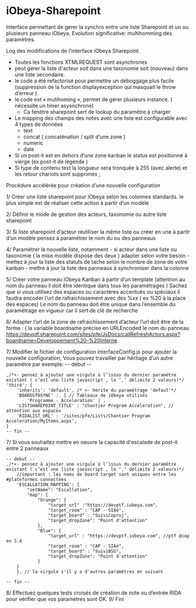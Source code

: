 # iObeya-Sharepoint

Interface permettant de gerer la synchro entre une liste Sharepoint et un ou plusieurs panneau iObeya.
Evolution significative: multihomming des paramètres.

Log des modifications de l’interface iObeya Sharepoint

- Toutes les fonctions XTMLREQUEST sont asynchrones
- peut gérer la liste d'acteur soit dans une taxonomie soit (nouveau) dans une liste secondaire.
- le code a été refactorisé pour permettre un déboggage plus facile (suppression de la function displayexception qui masquait le throw d’erreur )
- le code est « mutihoming », permet de gérer plusieurs instance.  ( nécessite un timer asysnchrone)
    - Ca fenêtre sharepoint sert de lookup du paramètre à charger
- Le mapping des champs des notes avec une liste est configurable avec 4 types de données
	- text
	- concat ( concaténation / split d’une zone )
	- numeric
	- date
- Si un post-it est en dehors d’une zone kanban le status est positionné à vierge (ex post-it de légende )
- Si  type de contenu text la longueur sera tronquée à 255 (avec alerte) et les retour chariots sont supprimés ;


Procédure accélérée pour création d’une nouvelle configuration

1/ Créer une liste sharepoint pour iObeya selon les colonnes standards.
	le plus simple est de réaliser cette action à partir d’un modèle

2/ Définir le mode de gestion des acteurs, taxonomie ou autre liste sharepoint

3/ Si liste sharepoint d’acteur réutiliser la même liste ou créer en une à partir d’un modèle
	pensez à paramétrer le nom du ou des panneaux

4/ Paramétrer la nouvelle liste, notamment
	- si acteur dans une liste ou taxonomie ( la mise modèle dispose des deux ) adapter selon votre besoin
	- mettez à jour la liste des statuts de tache selon le nombre de zone de votre kanban
	- mettre à jour la liste des panneaux à synchroniser dans la colonne

5/ Créer votre panneau iObeya Kanban à partir d’un template (attention au nom du panneau il doit être identique dans tous les paramétrages )
	Sachez que si vous utilisez des espaces ou caractères accentués ou spéciaux
	il faudra encoder l’url de rafraichissement avec des %xx ( ex %20 à la place des espaces)
	Le nom du panneau doit être unique dans l’ensemble du paramétrage en vigueur car il sert de clé de recherche

6/ Adapter l’url de la zone de rafraichissement d’acteur
	l’url doit être de la forme : ( la variable boardname précise en URLEncoded le nom du panneau
		https://devptf.sharepoint.com/sites/pfe/JsDocs/callRefreshActors.aspx?boardname=Developpement%20-%20Interne

7/ Modifier le fichier de configuration interfaceConfig.js pour ajouter la nouvelle configuration, 
	Vous pouvez travailler par héritage d’un autre paramètre par exemple: 
	-- debut --

	,/*<- pensez à ajouter une virgule à l’issus du dernier paramètre existant ( c’est une liste javascript , le ‘,’ délimite 2 valeurs)*/
	'third': {
		'inherits': 'default', /* <- hérite du paramétrage 'defaut'*/
		'BOARDSTOSYNC' :  [ // Tableaux de iObeya utilisés
			'Programme - Acceleration' ] , 
		'LISTSHAREPOINT_TITLE' : "Chantier Program Acceleration", // attention aux espaces
		'RIDALIST_URL' : '/sites/pfe/Lists/Chantier Program Acceleration/MyItems.aspx',
	}
	-- fin --
	
7/ Si vous souhaitez mettre en oeuvre la capacité d'escalade de post-it entre 2 panneaux 

	-- debut --
	,/*<- pensez à ajouter une virgule à l’issus du dernier paramètre existant ( c’est une liste javascript , le ‘,’ délimite 2 valeurs)*/
        //important : les noms de board target sont uniques entre les #plateformes connectées
        'ESCALLATION_MAPPING': {
            "setName": "Escallation",
            "map": {
                "Orange": {
                    "target_url" :"https://devptf.iobeya.com",
                    "target_room" : "CAP - SIAé",
                    "target_board" : "SuiviCoproj",
                    "target_dropZone": "Point d'attention"
                },
                "Blue": {
                    "target_url" : "https://devptf.iobeya.com", //ptf @cap en 3.4
                    "target_room" : "CAP - SIAé",
                    "target_board" : "SuiviBSU",
                    "target_dropZone": "Point d'attention"
                }
	    }
        }, // la virgule s'il y a d'autres paramètres en suivant

	-- fin --

8/ Effectuez quelques tests croisés de création de note ou d’entrée RIDA pour vérifier que vos paramètres sont OK.
9/ Fini
